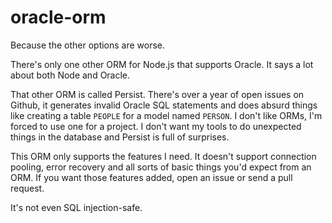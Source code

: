 oracle-orm
==========

Because the other options are worse.

There's only one other ORM for Node.js that supports Oracle. It says a lot about both Node and Oracle.

That other ORM is called Persist. There's over a year of open issues on Github, it generates invalid Oracle SQL statements and does absurd things like creating a table `PEOPLE` for a model named `PERSON`. I don't like ORMs, I'm forced to use one for a project. I don't want my tools to do unexpected things in the database and Persist is full of surprises.

This ORM only supports the features I need. It doesn't support connection pooling, error recovery and all sorts of basic things you'd expect from an ORM. If you want those features added, open an issue or send a pull request.

It's not even SQL injection-safe.
